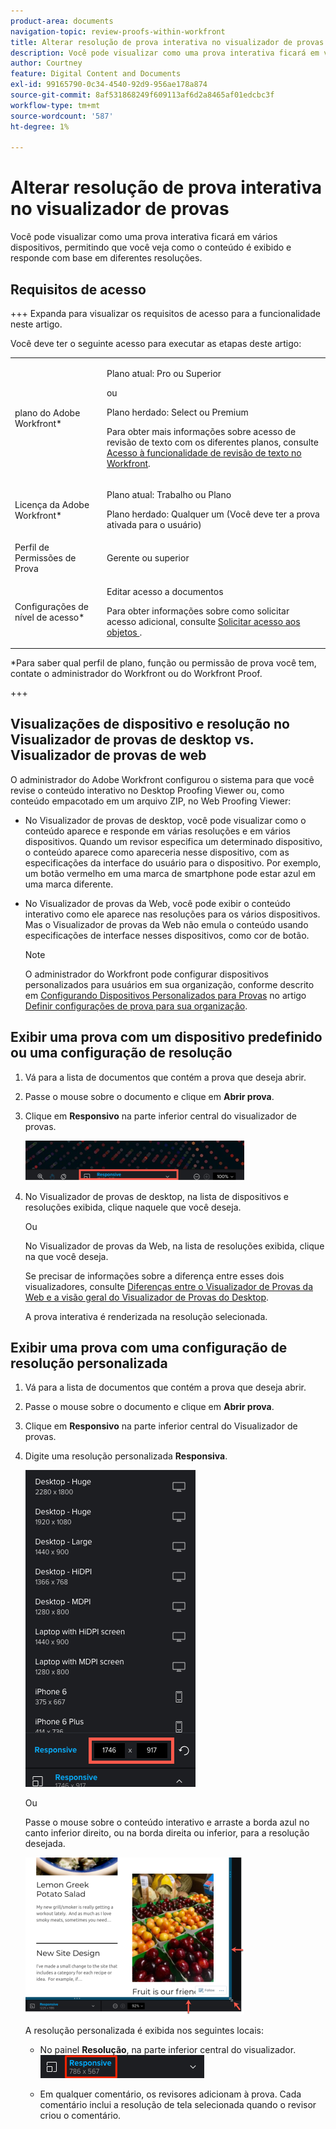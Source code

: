 ```yaml
---
product-area: documents
navigation-topic: review-proofs-within-workfront
title: Alterar resolução de prova interativa no visualizador de provas
description: Você pode visualizar como uma prova interativa ficará em vários dispositivos, permitindo que você veja como o conteúdo é exibido e responde com base em diferentes resoluções.
author: Courtney
feature: Digital Content and Documents
exl-id: 99165790-0c34-4540-92d9-956ae178a874
source-git-commit: 8af531868249f609113af6d2a8465af01edcbc3f
workflow-type: tm+mt
source-wordcount: '587'
ht-degree: 1%

---
```


# Alterar resolução de prova interativa no visualizador de provas

Você pode visualizar como uma prova interativa ficará em vários dispositivos, permitindo que você veja como o conteúdo é exibido e responde com base em diferentes resoluções.

## Requisitos de acesso

+++ Expanda para visualizar os requisitos de acesso para a funcionalidade neste artigo.

Você deve ter o seguinte acesso para executar as etapas deste artigo:

<table style="table-layout:auto"> 
 <col> 
 <col> 
 <tbody> 
  <tr> 
   <td role="rowheader">plano do Adobe Workfront*</td> 
   <td> <p>Plano atual: Pro ou Superior</p> <p>ou</p> <p>Plano herdado: Select ou Premium</p> <p>Para obter mais informações sobre acesso de revisão de texto com os diferentes planos, consulte <a href="/help/quicksilver/administration-and-setup/manage-workfront/configure-proofing/access-to-proofing-functionality.md" class="MCXref xref">Acesso à funcionalidade de revisão de texto no Workfront</a>.</p> </td> 
  </tr> 
  <tr> 
   <td role="rowheader">Licença da Adobe Workfront*</td> 
   <td> <p>Plano atual: Trabalho ou Plano</p> <p>Plano herdado: Qualquer um (Você deve ter a prova ativada para o usuário)</p> </td> 
  </tr> 
  <tr> 
   <td role="rowheader">Perfil de Permissões de Prova </td> 
   <td>Gerente ou superior</td> 
  </tr> 
  <tr> 
   <td role="rowheader">Configurações de nível de acesso*</td> 
   <td> <p>Editar acesso a documentos</p> <p>Para obter informações sobre como solicitar acesso adicional, consulte <a href="../../../../workfront-basics/grant-and-request-access-to-objects/request-access.md" class="MCXref xref">Solicitar acesso aos objetos </a>.</p> </td> 
  </tr> 
 </tbody> 
</table>

&#42;Para saber qual perfil de plano, função ou permissão de prova você tem, contate o administrador do Workfront ou do Workfront Proof.

+++

## Visualizações de dispositivo e resolução no Visualizador de provas de desktop vs. Visualizador de provas de web

O administrador do Adobe Workfront configurou o sistema para que você revise o conteúdo interativo no Desktop Proofing Viewer ou, como conteúdo empacotado em um arquivo ZIP, no Web Proofing Viewer:

* No Visualizador de provas de desktop, você pode visualizar como o conteúdo aparece e responde em várias resoluções e em vários dispositivos. Quando um revisor especifica um determinado dispositivo, o conteúdo aparece como apareceria nesse dispositivo, com as especificações da interface do usuário para o dispositivo. Por exemplo, um botão vermelho em uma marca de smartphone pode estar azul em uma marca diferente.

* No Visualizador de provas da Web, você pode exibir o conteúdo interativo como ele aparece nas resoluções para os vários dispositivos. Mas o Visualizador de provas da Web não emula o conteúdo usando especificações de interface nesses dispositivos, como cor de botão.

  >[!NOTE]
  >
  >O administrador do Workfront pode configurar dispositivos personalizados para usuários em sua organização, conforme descrito em [Configurando Dispositivos Personalizados para Provas](/help/quicksilver/administration-and-setup/manage-workfront/configure-proofing/configure-proofing-organization.md#configure-custom-devices-for-proofs) no artigo [Definir configurações de prova para sua organização](/help/quicksilver/administration-and-setup/manage-workfront/configure-proofing/configure-proofing-organization.md).

## Exibir uma prova com um dispositivo predefinido ou uma configuração de resolução

1. Vá para a lista de documentos que contém a prova que deseja abrir.
1. Passe o mouse sobre o documento e clique em **Abrir prova**.
1. Clique em **Responsivo** na parte inferior central do visualizador de provas.

   ![Resolution_option_in_DPV.png](assets/resolution-option-in-dpv-350x64.png)

1. No Visualizador de provas de desktop, na lista de dispositivos e resoluções exibida, clique naquele que você deseja.

   Ou

   No Visualizador de provas da Web, na lista de resoluções exibida, clique na que você deseja.

   Se precisar de informações sobre a diferença entre esses dois visualizadores, consulte [Diferenças entre o Visualizador de Provas da Web e a visão geral do Visualizador de Provas do Desktop](../../../../review-and-approve-work/proofing/proofing-overview/understand-differences-between-web-viewer.md).

   A prova interativa é renderizada na resolução selecionada.

## Exibir uma prova com uma configuração de resolução personalizada

1. Vá para a lista de documentos que contém a prova que deseja abrir.
1. Passe o mouse sobre o documento e clique em **Abrir prova**.
1. Clique em **Responsivo** na parte inferior central do Visualizador de provas.
1. Digite uma resolução personalizada **Responsiva**.

   ![Type_a_custom_resolution_DPV.png](assets/type-a-custom-resolution-dpv.png)

   Ou

   Passe o mouse sobre o conteúdo interativo e arraste a borda azul no canto inferior direito, ou na borda direita ou inferior, para a resolução desejada.

   ![Arrastar_bordas_azuis_para_resolução.png](assets/drag-blue-edges-for-resolution-350x251.png)

   A resolução personalizada é exibida nos seguintes locais:

   * No painel **Resolução**, na parte inferior central do visualizador.\
     ![Captura_de_tela_2018-05-15_10-27-54.png](assets/screenshot-2018-05-15-10-27-54.png)

   * Em qualquer comentário, os revisores adicionam à prova. Cada comentário inclui a resolução de tela selecionada quando o revisor criou o comentário.
